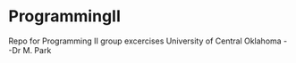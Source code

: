 # ProgrammingII
Repo for Programming II group excercises
University of Central Oklahoma --Dr M. Park
